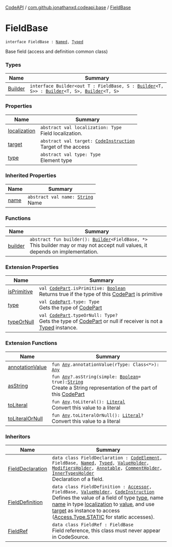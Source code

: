[CodeAPI](../../index.md) / [com.github.jonathanxd.codeapi.base](../index.md) / [FieldBase](.)

# FieldBase

`interface FieldBase : `[`Named`](../-named/index.md)`, `[`Typed`](../-typed/index.md)

Base field (access and definition common class)

### Types

| Name | Summary |
|---|---|
| [Builder](-builder/index.md) | `interface Builder<out T : FieldBase, S : `[`Builder`](-builder/index.md)`<T, S>> : `[`Builder`](../-named/-builder/index.md)`<T, S>, `[`Builder`](../-typed/-builder/index.md)`<T, S>` |

### Properties

| Name | Summary |
|---|---|
| [localization](localization.md) | `abstract val localization: Type`<br>Field localization. |
| [target](target.md) | `abstract val target: `[`CodeInstruction`](../../com.github.jonathanxd.codeapi/-code-instruction.md)<br>Target of the access |
| [type](type.md) | `abstract val type: Type`<br>Element type |

### Inherited Properties

| Name | Summary |
|---|---|
| [name](../-named/name.md) | `abstract val name: `[`String`](https://kotlinlang.org/api/latest/jvm/stdlib/kotlin/-string/index.html)<br>Name |

### Functions

| Name | Summary |
|---|---|
| [builder](builder.md) | `abstract fun builder(): `[`Builder`](-builder/index.md)`<FieldBase, *>`<br>This builder may or may not accept null values, it depends on implementation. |

### Extension Properties

| Name | Summary |
|---|---|
| [isPrimitive](../../com.github.jonathanxd.codeapi.util/is-primitive.md) | `val `[`CodePart`](../../com.github.jonathanxd.codeapi/-code-part/index.md)`.isPrimitive: `[`Boolean`](https://kotlinlang.org/api/latest/jvm/stdlib/kotlin/-boolean/index.html)<br>Returns true if the type of this [CodePart](../../com.github.jonathanxd.codeapi/-code-part/index.md) is primitive |
| [type](../../com.github.jonathanxd.codeapi.util/type.md) | `val `[`CodePart`](../../com.github.jonathanxd.codeapi/-code-part/index.md)`.type: Type`<br>Gets the type of [CodePart](../../com.github.jonathanxd.codeapi/-code-part/index.md) |
| [typeOrNull](../../com.github.jonathanxd.codeapi.util/type-or-null.md) | `val `[`CodePart`](../../com.github.jonathanxd.codeapi/-code-part/index.md)`.typeOrNull: Type?`<br>Gets the type of [CodePart](../../com.github.jonathanxd.codeapi/-code-part/index.md) or null if receiver is not a [Typed](../-typed/index.md) instance. |

### Extension Functions

| Name | Summary |
|---|---|
| [annotationValue](../../com.github.jonathanxd.codeapi.util.conversion/kotlin.-any/annotation-value.md) | `fun `[`Any`](https://kotlinlang.org/api/latest/jvm/stdlib/kotlin/-any/index.html)`.annotationValue(rType: Class<*>): `[`Any`](https://kotlinlang.org/api/latest/jvm/stdlib/kotlin/-any/index.html) |
| [asString](../../com.github.jonathanxd.codeapi.util/kotlin.-any/as-string.md) | `fun `[`Any`](https://kotlinlang.org/api/latest/jvm/stdlib/kotlin/-any/index.html)`?.asString(simple: `[`Boolean`](https://kotlinlang.org/api/latest/jvm/stdlib/kotlin/-boolean/index.html)` = true): `[`String`](https://kotlinlang.org/api/latest/jvm/stdlib/kotlin/-string/index.html)<br>Create a String representation of the part of this [CodePart](../../com.github.jonathanxd.codeapi/-code-part/index.md) |
| [toLiteral](../../com.github.jonathanxd.codeapi.util.conversion/kotlin.-any/to-literal.md) | `fun `[`Any`](https://kotlinlang.org/api/latest/jvm/stdlib/kotlin/-any/index.html)`.toLiteral(): `[`Literal`](../../com.github.jonathanxd.codeapi.literal/-literal/index.md)<br>Convert this value to a literal |
| [toLiteralOrNull](../../com.github.jonathanxd.codeapi.util.conversion/kotlin.-any/to-literal-or-null.md) | `fun `[`Any`](https://kotlinlang.org/api/latest/jvm/stdlib/kotlin/-any/index.html)`.toLiteralOrNull(): `[`Literal`](../../com.github.jonathanxd.codeapi.literal/-literal/index.md)`?`<br>Convert this value to a literal |

### Inheritors

| Name | Summary |
|---|---|
| [FieldDeclaration](../-field-declaration/index.md) | `data class FieldDeclaration : `[`CodeElement`](../../com.github.jonathanxd.codeapi/-code-element.md)`, FieldBase, `[`Named`](../-named/index.md)`, `[`Typed`](../-typed/index.md)`, `[`ValueHolder`](../-value-holder/index.md)`, `[`ModifiersHolder`](../-modifiers-holder/index.md)`, `[`Annotable`](../-annotable/index.md)`, `[`CommentHolder`](../../com.github.jonathanxd.codeapi.base.comment/-comment-holder/index.md)`, `[`InnerTypesHolder`](../-inner-types-holder/index.md)<br>Declaration of a field. |
| [FieldDefinition](../-field-definition/index.md) | `data class FieldDefinition : `[`Accessor`](../-accessor/index.md)`, FieldBase, `[`ValueHolder`](../-value-holder/index.md)`, `[`CodeInstruction`](../../com.github.jonathanxd.codeapi/-code-instruction.md)<br>Defines the value of a field of type [type](../-field-definition/type.md), name [name](../-field-definition/name.md) in type [localization](../-field-definition/localization.md) to [value](../-field-definition/value.md), and use [target](../-field-definition/target.md) as instance to access ([Access.Type.STATIC](#) for static accesses). |
| [FieldRef](../../com.github.jonathanxd.codeapi.common/-field-ref/index.md) | `data class FieldRef : FieldBase`<br>Field reference, this class must never appear in CodeSource. |
